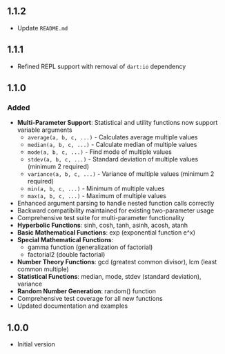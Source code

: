 ## 1.1.2

- Update `README.md`

## 1.1.1

- Refined REPL support with removal of `dart:io` dependency

## 1.1.0

### Added

- **Multi-Parameter Support**: Statistical and utility functions now support variable arguments
  - `average(a, b, c, ...)` - Calculates average multiple values
  - `median(a, b, c, ...)` - Calculate median of multiple values
  - `mode(a, b, c, ...)` - Find mode of multiple values
  - `stdev(a, b, c, ...)` - Standard deviation of multiple values (minimum 2 required)
  - `variance(a, b, c, ...)` - Variance of multiple values (minimum 2 required)
  - `min(a, b, c, ...)` - Minimum of multiple values
  - `max(a, b, c, ...)` - Maximum of multiple values
- Enhanced argument parsing to handle nested function calls correctly
- Backward compatibility maintained for existing two-parameter usage
- Comprehensive test suite for multi-parameter functionality
- **Hyperbolic Functions**: sinh, cosh, tanh, asinh, acosh, atanh
- **Basic Mathematical Functions**: exp (exponential function e^x)
- **Special Mathematical Functions**:
  - gamma function (generalization of factorial)
  - factorial2 (double factorial)
- **Number Theory Functions**: gcd (greatest common divisor), lcm (least common multiple)
- **Statistical Functions**: median, mode, stdev (standard deviation), variance
- **Random Number Generation**: random() function
- Comprehensive test coverage for all new functions
- Updated documentation and examples

## 1.0.0

- Initial version
